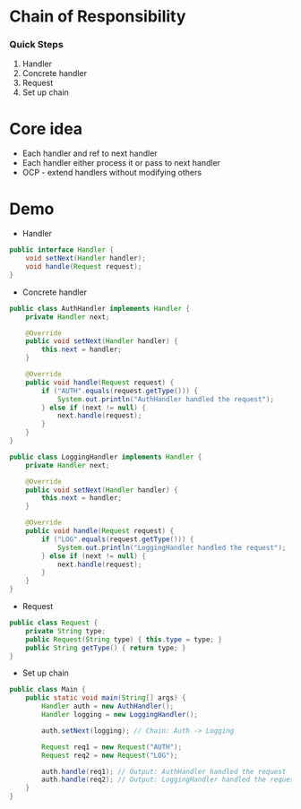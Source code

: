 # Chain of Responsibility

### Quick Steps

1. Handler
2. Concrete handler
3. Request
4. Set up chain

# Core idea

- Each handler and ref to next handler
- Each handler either process it or pass to next handler
- OCP - extend handlers without modifying others

# Demo

- Handler

```java
public interface Handler {
    void setNext(Handler handler);
    void handle(Request request);
}
```

- Concrete handler

```java
public class AuthHandler implements Handler {
    private Handler next;

    @Override
    public void setNext(Handler handler) {
        this.next = handler;
    }

    @Override
    public void handle(Request request) {
        if ("AUTH".equals(request.getType())) {
            System.out.println("AuthHandler handled the request");
        } else if (next != null) {
            next.handle(request);
        }
    }
}

public class LoggingHandler implements Handler {
    private Handler next;

    @Override
    public void setNext(Handler handler) {
        this.next = handler;
    }

    @Override
    public void handle(Request request) {
        if ("LOG".equals(request.getType())) {
            System.out.println("LoggingHandler handled the request");
        } else if (next != null) {
            next.handle(request);
        }
    }
}
```

- Request

```java
public class Request {
    private String type;
    public Request(String type) { this.type = type; }
    public String getType() { return type; }
}
```

- Set up chain

```java
public class Main {
    public static void main(String[] args) {
        Handler auth = new AuthHandler();
        Handler logging = new LoggingHandler();

        auth.setNext(logging); // Chain: Auth -> Logging

        Request req1 = new Request("AUTH");
        Request req2 = new Request("LOG");

        auth.handle(req1); // Output: AuthHandler handled the request
        auth.handle(req2); // Output: LoggingHandler handled the request
    }
}
```
